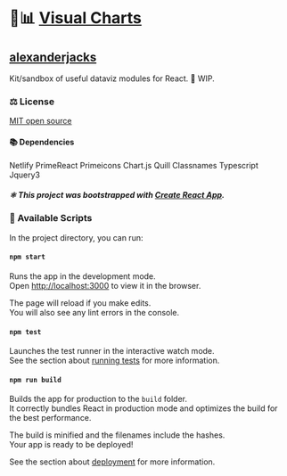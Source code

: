 # 🎨📊 [Visual Charts](https://visualcharts.netlify.com)
## [alexanderjacks](http://www.alexanderjacks.info)

Kit/sandbox of useful dataviz modules for React.
🚧 WIP.

### ⚖️ License
[MIT open source](https://opensource.org/licenses/MIT)

#### 📚 Dependencies
Netlify
PrimeReact
Primeicons
Chart.js
Quill
Classnames
Typescript
Jquery3


##### ⚛️ This project was bootstrapped with [Create React App](https://github.com/facebook/create-react-app).

### 📝 Available Scripts

In the project directory, you can run:

#### `npm start`

Runs the app in the development mode.<br>
Open [http://localhost:3000](http://localhost:3000) to view it in the browser.

The page will reload if you make edits.<br>
You will also see any lint errors in the console.

#### `npm test`

Launches the test runner in the interactive watch mode.<br>
See the section about [running tests](https://facebook.github.io/create-react-app/docs/running-tests) for more information.

#### `npm run build`

Builds the app for production to the `build` folder.<br>
It correctly bundles React in production mode and optimizes the build for the best performance.

The build is minified and the filenames include the hashes.<br>
Your app is ready to be deployed!

See the section about [deployment](https://facebook.github.io/create-react-app/docs/deployment) for more information.

